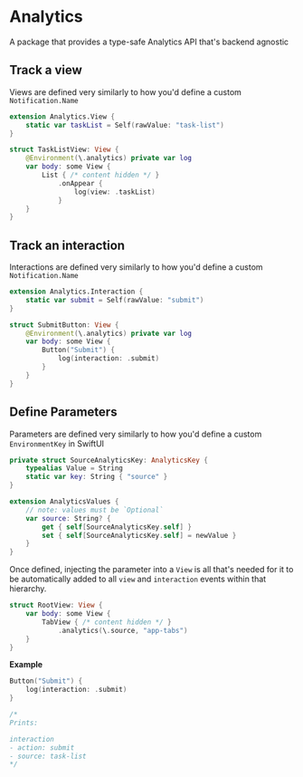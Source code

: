 # Analytics

A package that provides a type-safe Analytics API that's backend agnostic 

## Track a view

Views are defined very similarly to how you'd define a custom `Notification.Name`

```swift
extension Analytics.View {
    static var taskList = Self(rawValue: "task-list") 
}

struct TaskListView: View {
    @Environment(\.analytics) private var log
    var body: some View {
        List { /* content hidden */ }
            .onAppear {
                log(view: .taskList)
            }
    }
}
```

## Track an interaction

Interactions are defined very similarly to how you'd define a custom `Notification.Name`

```swift
extension Analytics.Interaction {
    static var submit = Self(rawValue: "submit")
}

struct SubmitButton: View {
    @Environment(\.analytics) private var log
    var body: some View {
        Button("Submit") {
            log(interaction: .submit)
        }
    }
}
```

## Define Parameters

Parameters are defined very similarly to how you'd define a custom `EnvironmentKey` in SwiftUI

```swift
private struct SourceAnalyticsKey: AnalyticsKey {
    typealias Value = String
    static var key: String { "source" }
}

extension AnalyticsValues {
    // note: values must be `Optional`
    var source: String? {
        get { self[SourceAnalyticsKey.self] }
        set { self[SourceAnalyticsKey.self] = newValue }
    }
}
```

Once defined, injecting the parameter into a `View` is all that's needed for it to be automatically added to all `view` and `interaction` events within that hierarchy.

```swift
struct RootView: View {
    var body: some View {
        TabView { /* content hidden */ }
            .analytics(\.source, "app-tabs")
    }
}
```

**Example**

```swift
Button("Submit") {
    log(interaction: .submit)
}

/*
Prints:

interaction
- action: submit
- source: task-list
*/
```
